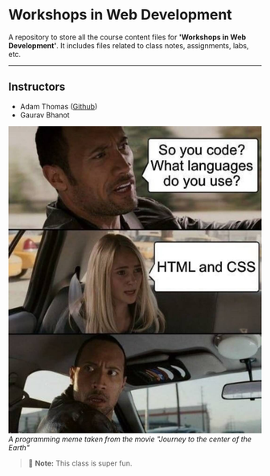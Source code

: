 # Workshops in Web Development

A repository to store all the course content files for **'Workshops in Web Development'**. It includes files related to class notes, assignments, labs, etc.

---

## Instructors

- Adam Thomas ([Github](https://github.com/codeadamca))
- Gaurav Bhanot


![Albuquerque, New Mexico](./_readme/CodeJoke.jpg)
*A programming meme taken from the movie "Journey to the center of the Earth"*


> :memo: **Note:** This class is super fun.

[^1]: The reasons behind it:
[^2]: The way every lessons are so practical and engaging.
    The coding memes.
[^note]:
    This class takes place in the J110 room every Friday from 2:25 PM - 6:00 PM.